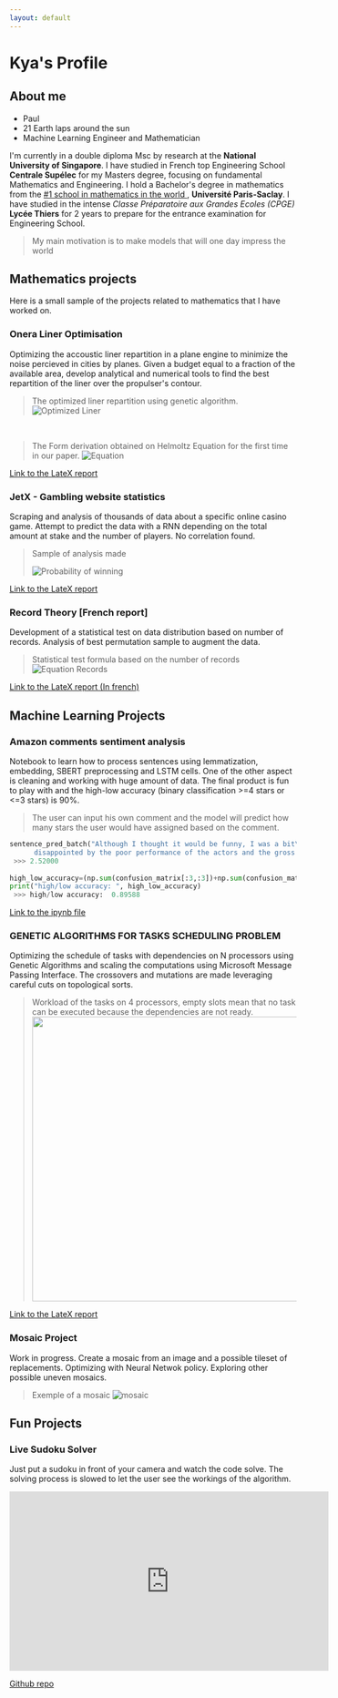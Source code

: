 ```yaml
---
layout: default
---
```


# Kya's Profile
## About me
* Paul
* 21 Earth laps around the sun
* Machine Learning Engineer and Mathematician


I'm currently in a double diploma Msc by research at the **National University of Singapore**. I have studied in French top Engineering School **Centrale Supélec** for my Masters degree, focusing on fundamental Mathematics and Engineering. I hold a Bachelor's degree in mathematics from the [#1 school in mathematics in the world ](https://www.shanghairanking.com/rankings/gras/2021/RS0101), **Université Paris-Saclay**. I have studied in the intense _Classe Préparatoire aux Grandes Ecoles (CPGE)_ **Lycée Thiers** for 2 years to prepare for the entrance examination for Engineering School.

> My main motivation is to make models that will one day impress the world



## Mathematics projects

Here is a small sample of the projects related to mathematics that I have worked on.

### Onera Liner Optimisation

Optimizing the accoustic liner repartition in a plane engine to minimize the noise percieved in cities by planes. Given a budget equal to a fraction of the available area, develop analytical and numerical tools to find the best repartition of the liner over the propulser's contour.

> The optimized liner repartition using genetic algorithm.
![Optimized Liner](liner_optimized_beta0.4.png)

<br/>

> The Form derivation obtained on Helmoltz Equation for the first time in our paper.
![Equation](equations8.JPG)


[Link to the LateX report](https://xwkya.github.io/rapport_projet_S8(2).pdf)

### JetX - Gambling website statistics

Scraping and analysis of thousands of data about a specific online casino game. Attempt to predict the data with a RNN depending on the total amount at stake and the number of players. No correlation found.

> Sample of analysis made
> 
> ![Probability of winning](prob_winning_100_compare.png)


[Link to the LateX report](https://xwkya.github.io/JetX(4).pdf)


### Record Theory \[French report\]

Development of a statistical test on data distribution based on number of records. Analysis of best permutation sample to augment the data.

>Statistical test formula based on the number of records
![Equation Records](equation_records.JPG)

[Link to the LateX report (In french)](https://xwkya.github.io/Stats_des_records.pdf)

## Machine Learning Projects

### Amazon comments sentiment analysis

Notebook to learn how to process sentences using lemmatization, embedding, SBERT preprocessing and LSTM cells. One of the other aspect is cleaning and working with huge amount of data. The final product is fun to play with and the high-low accuracy (binary classification >=4 stars or <=3 stars) is 90%.

> The user can input his own comment and the model will predict how many stars the user would have assigned based on the comment.

```python
sentence_pred_batch("Although I thought it would be funny, I was a bit\
      disappointed by the poor performance of the actors and the gross jokes.")
 >>> 2.52000
 
high_low_accuracy=(np.sum(confusion_matrix[:3,:3])+np.sum(confusion_matrix[3:,3:]))/np.sum(confusion_matrix)
print("high/low accuracy: ", high_low_accuracy)
 >>> high/low accuracy:  0.89588
```

[Link to the ipynb file](https://github.com/xwkya/xwkya.github.io/blob/main/amazon_sentiment_analysis.ipynb)

### GENETIC ALGORITHMS FOR TASKS SCHEDULING PROBLEM

Optimizing the schedule of tasks with dependencies on N processors using Genetic Algorithms and scaling the computations using Microsoft Message Passing Interface. The crossovers and mutations are made leveraging careful cuts on topological sorts.

> Workload of the tasks on 4 processors, empty slots mean that no task can be executed because the dependencies are not ready.
> <img src="workload.JPG" height="500">

[Link to the LateX report](https://xwkya.github.io/ST7_long_report.pdf)

### Mosaic Project

Work in progress. Create a mosaic from an image and a possible tileset of replacements. Optimizing with Neural Netwok policy. Exploring other possible uneven mosaics.

> Exemple of a mosaic
> ![mosaic](mosaic.jpg)


## Fun Projects

### Live Sudoku Solver

Just put a sudoku in front of your camera and watch the code solve. The solving process is slowed to let the user see the workings of the algorithm.

<p align='center'>
<iframe width="560" height="315" src="https://www.youtube.com/embed/8zYfBG6oP3A" title="YouTube video player" frameborder="0" allow="accelerometer; autoplay; clipboard-write; encrypted-media; gyroscope; picture-in-picture" allowfullscreen></iframe>

[Github repo](https://github.com/xwkya/sudoku-solver)
      

